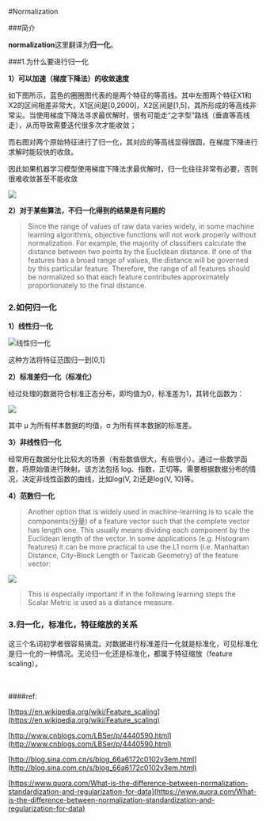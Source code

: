 #Normalization

###简介

**normalization**这里翻译为**归一化**。

###1.为什么要进行归一化

**1）可以加速（梯度下降法）的收敛速度**

如下图所示，蓝色的圈圈图代表的是两个特征的等高线。其中左图两个特征X1和X2的区间相差非常大，X1区间是[0,2000]，X2区间是[1,5]，其所形成的等高线非常尖。当使用梯度下降法寻求最优解时，很有可能走“之字型”路线（垂直等高线走），从而导致需要迭代很多次才能收敛；

而右图对两个原始特征进行了归一化，其对应的等高线显得很圆，在梯度下降进行求解时能较快的收敛。

因此如果机器学习模型使用梯度下降法求最优解时，归一化往往非常有必要，否则很难收敛甚至不能收敛

![](http://images.cnitblog.com/blog2015/522490/201504/192105553858119.png)


**2）对于某些算法，不归一化得到的结果是有问题的**

> Since the range of values of raw data varies widely, in some machine learning algorithms, objective functions will not work properly without normalization. For example, the majority of classifiers calculate the distance between two points by the Euclidean distance. If one of the features has a broad range of values, the distance will be governed by this particular feature. Therefore, the range of all features should be normalized so that each feature contributes approximately proportionately to the final distance.

### 2.如何归一化


**1）线性归一化**

![线性归一化](https://upload.wikimedia.org/math/7/6/5/76512b142c1b7e27e8a7e7eb1fc11225.png)

这种方法将特征范围归一到[0,1]

**2）标准差归一化（标准化）**

经过处理的数据符合标准正态分布，即均值为0，标准差为1，其转化函数为：

![](http://webdataanalysis.net/wp-content/uploads/2010/02/z-score.png)

其中 μ 为所有样本数据的均值，σ 为所有样本数据的标准差。

**3）非线性归一化**

经常用在数据分化比较大的场景（有些数值很大，有些很小）。通过一些数学函数，将原始值进行映射。该方法包括 log、指数，正切等。需要根据数据分布的情况，决定非线性函数的曲线，比如log(V, 2)还是log(V, 10)等。

**4）范数归一化**

> Another option that is widely used in machine-learning is to scale the components(分量) of a feature vector such that the complete vector has length one. This usually means dividing each component by the Euclidean length of the vector. In some applications (e.g. Histogram features) it can be more practical to use the L1 norm (i.e. Manhattan Distance, City-Block Length or Taxicab Geometry) of the feature vector:

![](https://wikimedia.org/api/rest_v1/media/math/render/svg/de841601758441c9441bd73f0025264e181cec58)

> This is especially important if in the following learning steps the Scalar Metric is used as a distance measure.


### 3.归一化，标准化，特征缩放的关系

这三个名词初学者很容易搞混。对数据进行标准差归一化就是标准化，可见标准化是归一化的一种情况。无论归一化还是标准化，都属于特征缩放（feature scaling）。

<br>
<br>
####ref:

[https://en.wikipedia.org/wiki/Feature_scaling](https://en.wikipedia.org/wiki/Feature_scaling) 

[http://www.cnblogs.com/LBSer/p/4440590.html](http://www.cnblogs.com/LBSer/p/4440590.html)

[http://blog.sina.com.cn/s/blog_66a6172c0102v3em.html](http://blog.sina.com.cn/s/blog_66a6172c0102v3em.html)

[https://www.quora.com/What-is-the-difference-between-normalization-standardization-and-regularization-for-data](https://www.quora.com/What-is-the-difference-between-normalization-standardization-and-regularization-for-data)